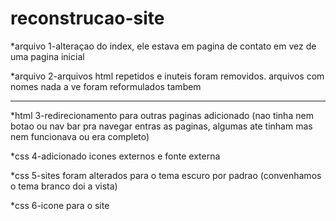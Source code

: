 # reconstrucao-site

*arquivo
1-alteraçao do index, ele estava em pagina de contato em vez de uma pagina inicial 

*arquivo
2-arquivos html repetidos e inuteis foram removidos. arquivos com nomes nada a ve foram reformulados tambem

<hr>

*html
3-redirecionamento para outras paginas adicionado (nao tinha nem botao ou nav bar pra navegar entras as paginas, algumas ate tinham mas nem funcionava ou era completo)

*css
4-adicionado icones externos e fonte externa

*css
5-sites foram alterados para o tema escuro por padrao (convenhamos o tema branco doi a vista)

*css
6-icone para o site

